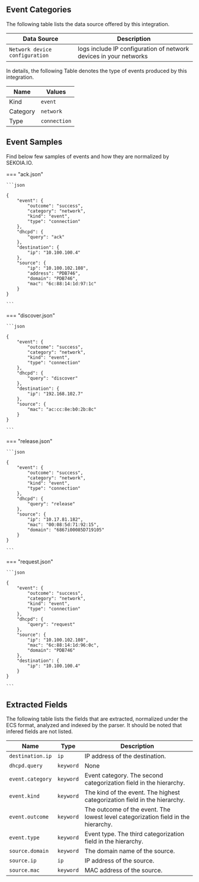 
## Event Categories


The following table lists the data source offered by this integration.

| Data Source | Description                          |
| ----------- | ------------------------------------ |
| `Network device configuration` | logs include IP configuration of network devices in your networks |





In details, the following Table denotes the type of events produced by this integration.

| Name | Values |
| ---- | ------ |
| Kind | `event` |
| Category | `network` |
| Type | `connection` |




## Event Samples

Find below few samples of events and how they are normalized by SEKOIA.IO.


=== "ack.json"

    ```json
	
    {
        "event": {
            "outcome": "success",
            "category": "network",
            "kind": "event",
            "type": "connection"
        },
        "dhcpd": {
            "query": "ack"
        },
        "destination": {
            "ip": "10.100.100.4"
        },
        "source": {
            "ip": "10.100.102.108",
            "address": "PDB746",
            "domain": "PDB746",
            "mac": "6c:88:14:1d:97:1c"
        }
    }
    	
	```


=== "discover.json"

    ```json
	
    {
        "event": {
            "outcome": "success",
            "category": "network",
            "kind": "event",
            "type": "connection"
        },
        "dhcpd": {
            "query": "discover"
        },
        "destination": {
            "ip": "192.168.102.7"
        },
        "source": {
            "mac": "ac:cc:8e:b0:2b:8c"
        }
    }
    	
	```


=== "release.json"

    ```json
	
    {
        "event": {
            "outcome": "success",
            "category": "network",
            "kind": "event",
            "type": "connection"
        },
        "dhcpd": {
            "query": "release"
        },
        "source": {
            "ip": "10.17.81.182",
            "mac": "00:08:5d:71:92:15",
            "domain": "6867i00085D719105"
        }
    }
    	
	```


=== "request.json"

    ```json
	
    {
        "event": {
            "outcome": "success",
            "category": "network",
            "kind": "event",
            "type": "connection"
        },
        "dhcpd": {
            "query": "request"
        },
        "source": {
            "ip": "10.100.102.108",
            "mac": "6c:88:14:1d:96:0c",
            "domain": "PDB746"
        },
        "destination": {
            "ip": "10.100.100.4"
        }
    }
    	
	```





## Extracted Fields

The following table lists the fields that are extracted, normalized under the ECS format, analyzed and indexed by the parser. It should be noted that infered fields are not listed.

| Name | Type | Description                |
| ---- | ---- | ---------------------------|
|`destination.ip` | `ip` | IP address of the destination. |
|`dhcpd.query` | `keyword` | None |
|`event.category` | `keyword` | Event category. The second categorization field in the hierarchy. |
|`event.kind` | `keyword` | The kind of the event. The highest categorization field in the hierarchy. |
|`event.outcome` | `keyword` | The outcome of the event. The lowest level categorization field in the hierarchy. |
|`event.type` | `keyword` | Event type. The third categorization field in the hierarchy. |
|`source.domain` | `keyword` | The domain name of the source. |
|`source.ip` | `ip` | IP address of the source. |
|`source.mac` | `keyword` | MAC address of the source. |


